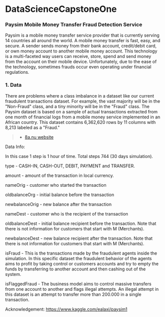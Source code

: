 # DataScienceCapstoneOne
### Paysim Mobile Money Transfer Fraud Detection Service

Paysim is a mobile money transfer service provider that is currently serving 14 countries all around the world. A mobile money transfer is fast, easy, and secure. A sender sends money from their bank account, credit/debit card, or own money account to another mobile money account. This technology is a multi-faceted way users can receive, store, spend and send money from the account on their mobile device. Unfortunately, due to the ease of the technology, sometimes frauds occur even operating under financial regulations.


### 1. Data

There are problems where a class imbalance in a dataset like our current fraudulent transactions dataset. For example, the vast majority will be in the "Non-Fraud" class, and a tiny minority will be in the "Fraud" class. The Paysim dataset is based on a sample of actual transactions extracted from one month of financial logs from a mobile money service implemented in an African country. This dataset contains 6,362,620 rows by 11 columns with 8,213 labeled as a "Fraud."

> * [8a.nu website](https://www.8a.nu/)







Data Info:

In this case 1 step is 1 hour of time. Total steps 744 (30 days simulation).

type - CASH-IN, CASH-OUT, DEBIT, PAYMENT and TRANSFER.

amount - amount of the transaction in local currency.

nameOrig - customer who started the transaction

oldbalanceOrg - initial balance before the transaction

newbalanceOrig - new balance after the transaction

nameDest - customer who is the recipient of the transaction

oldbalanceDest - initial balance recipient before the transaction. Note that there is not information for customers that start with M (Merchants).

newbalanceDest - new balance recipient after the transaction. Note that there is not information for customers that start with M (Merchants).

isFraud - This is the transactions made by the fraudulent agents inside the simulation. In this specific dataset the fraudulent behavior of the agents aims to profit by taking control or customers accounts and try to empty the funds by transferring to another account and then cashing out of the system.

isFlaggedFraud - The business model aims to control massive transfers from one account to another and flags illegal attempts. An illegal attempt in this dataset is an attempt to transfer more than 200.000 in a single transaction.


Acknowledgement:
https://www.kaggle.com/ealaxi/paysim1
